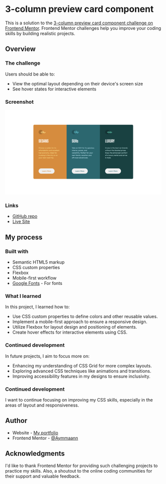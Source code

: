 # 3-column preview card component 

This is a solution to the [3-column preview card component challenge on Frontend Mentor](https://www.frontendmentor.io/challenges/3column-preview-card-component-pH92eAR2-). Frontend Mentor challenges help you improve your coding skills by building realistic projects. 

## Overview

### The challenge

Users should be able to:

- View the optimal layout depending on their device's screen size
- See hover states for interactive elements

### Screenshot

![Solution screenshot](./images/screenshot.jpg)

### Links

- [GitHub repo](https://github.com/Aymmaann/Front-End-Development/tree/main/3-column%20preview%20card%20component)
- [Live Site](https://preview-card-component-fe-mentor.netlify.app/)

## My process

### Built with

- Semantic HTML5 markup
- CSS custom properties
- Flexbox
- Mobile-first workflow
- [Google Fonts](https://fonts.google.com/) - For fonts

### What I learned

In this project, I learned how to:

- Use CSS custom properties to define colors and other reusable values.
- Implement a mobile-first approach to ensure a responsive design.
- Utilize Flexbox for layout design and positioning of elements.
- Create hover effects for interactive elements using CSS.

### Continued development

In future projects, I aim to focus more on:

- Enhancing my understanding of CSS Grid for more complex layouts.
- Exploring advanced CSS techniques like animations and transitions.
- Improving accessibility features in my designs to ensure inclusivity.


### Continued development

I want to continue focusing on improving my CSS skills, especially in the areas of layout and responsiveness.

## Author

- Website - [My portfolio](https://ayman03-portfolio.netlify.app/)
- Frontend Mentor - [@Aymmaann](https://www.frontendmentor.io/profile/Aymmaann)

## Acknowledgments

I'd like to thank Frontend Mentor for providing such challenging projects to practice my skills. Also, a shoutout to the online coding communities for their support and valuable feedback.



